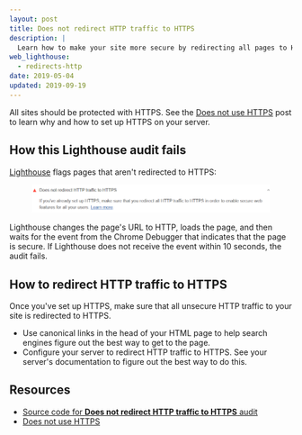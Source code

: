 ```yaml
---
layout: post
title: Does not redirect HTTP traffic to HTTPS
description: |
  Learn how to make your site more secure by redirecting all pages to HTTPS.
web_lighthouse:
  - redirects-http
date: 2019-05-04
updated: 2019-09-19
---
```


All sites should be protected with HTTPS.
See the [Does not use HTTPS](/is-on-https) post to learn why
and how to set up HTTPS on your server.

## How this Lighthouse audit fails

[Lighthouse](https://developers.google.com/web/tools/lighthouse/)
flags pages that aren't redirected to HTTPS:

<figure class="w-figure">
  <img class="w-screenshot" src="redirects-http.png" alt="Lighthouse audit showing that HTTP traffic isn't redirected to HTTPS">
</figure>

Lighthouse changes the page's URL to HTTP, loads the page,
and then waits for the event from the Chrome Debugger
that indicates that the page is secure.
If Lighthouse does not receive the event within 10 seconds, the audit fails.

## How to redirect HTTP traffic to HTTPS

Once you've set up HTTPS,
make sure that all unsecure HTTP traffic to your site is redirected to HTTPS.

- Use canonical links in the head of your HTML page
  to help search engines figure out the best way to get to the page.
- Configure your server to redirect HTTP traffic to HTTPS.
  See your server's documentation to figure out the best way to do this.

## Resources
- [Source code for **Does not redirect HTTP traffic to HTTPS** audit](https://github.com/GoogleChrome/lighthouse/blob/master/lighthouse-core/audits/redirects-http.js)
- [Does not use HTTPS](/is-on-https)
